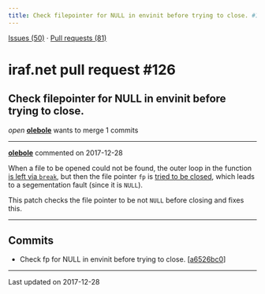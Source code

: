 ```yaml
---
title: Check filepointer for NULL in envinit before trying to close. #126
---
```


[Issues (50)](https://iraf-community.github.io/iraf-v216/issues) · [Pull requests (81)](https://iraf-community.github.io/iraf-v216/issues/pulls)

# iraf.net pull request #126
## Check filepointer for NULL in envinit before trying to close.
*open* **[olebole](https://github.com/olebole)** wants to merge 1 commits

- - - -

**[olebole](https://github.com/olebole)** commented on 2017-12-28

When a file to be opened could not be found, the outer loop in the function [is left via `break`](https://github.com/iraf-community/iraf/blob/9590f45760a4791f3305407fb51c87f1282b32be/unix/boot/bootlib/envinit.c#L218-L221), but then the file pointer `fp` is [tried to be closed](https://github.com/iraf-community/iraf/blob/9590f45760a4791f3305407fb51c87f1282b32be/unix/boot/bootlib/envinit.c#L267), which leads to a segementation fault (since it is `NULL`).  
  
This patch checks the file pointer to be not `NULL` before closing and fixes this.
- - - -

## Commits

* Check fp for NULL in envinit before trying to close. [[a6526bc0](https://github.com/iraf-community/iraf/commit/a6526bc09e0c5728a7b2703a6538f9ab5a474c92)]

- - - -

Last updated on 2017-12-28
